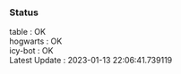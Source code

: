 ### Status


table : OK  
hogwarts : OK  
icy-bot : OK  
Latest Update : 2023-01-13 22:06:41.739119
